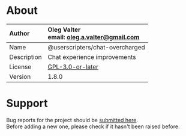 
# About

| Author       | Oleg Valter<br>email: [oleg.a.valter@gmail.com](mailto:oleg.a.valter@gmail.com) |
| :----------- | :----------------------- |
| Name         | @userscripters/chat-overcharged    |
| Description  | Chat experience improvements           |
| License      | [GPL-3.0-or-later](https://spdx.org/licenses/GPL-3.0-or-later)                 |
| Version      | 1.8.0               |

# Support

Bug reports for the project should be [submitted here](https://github.com/userscripters/chat-overcharged/issues).
<br>Before adding a new one, please check if it hasn't been raised before.
  